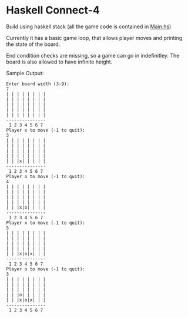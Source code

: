 # Haskell Connect-4
Build using haskell stack (all the game code is contained in [Main.hs](https://github.com/itsFrank/hs-connect4/blob/master/app/Main.hs))

Currently it has a basic game loop, that allows player moves and printing the state of the board.

End condition checks are missing, so a game can go in indefinitley. The board is also allowed to have infinite height.

Sample Output:
```
Enter board width (3-9): 
7
| | | | | | | |
| | | | | | | |
| | | | | | | |
| | | | | | | |
| | | | | | | |
---------------
 1 2 3 4 5 6 7 
Player x to move (-1 to quit):
3
| | | | | | | |
| | | | | | | |
| | | | | | | |
| | | | | | | |
| | |x| | | | |
---------------
 1 2 3 4 5 6 7 
Player o to move (-1 to quit):
4
| | | | | | | |
| | | | | | | |
| | | | | | | |
| | | | | | | |
| | |x|o| | | |
---------------
 1 2 3 4 5 6 7 
Player x to move (-1 to quit):
5
| | | | | | | |
| | | | | | | |
| | | | | | | |
| | | | | | | |
| | |x|o|x| | |
---------------
 1 2 3 4 5 6 7 
Player o to move (-1 to quit):
3
| | | | | | | |
| | | | | | | |
| | | | | | | |
| | |o| | | | |
| | |x|o|x| | |
---------------
 1 2 3 4 5 6 7 

```
